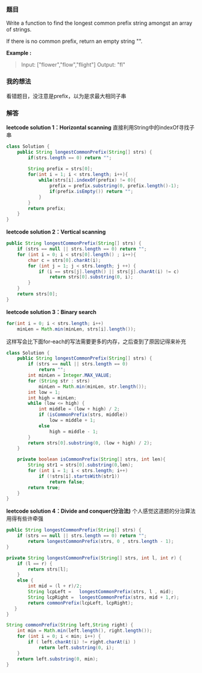 ﻿### 题目
Write a function to find the longest common prefix string amongst an array of strings.

If there is no common prefix, return an empty string "".

**Example :**
>Input: ["flower","flow","flight"]
Output: "fl"

### 我的想法
看错题目，没注意是prefix，以为是求最大相同子串

### 解答
**leetcode solution 1：Horizontal scanning**
直接利用String中的indexOf寻找子串
```java
class Solution {
    public String longestCommonPrefix(String[] strs) {
        if(strs.length == 0) return "";
        
        String prefix = strs[0];
        for(int i = 1; i < strs.length; i++){
            while(strs[i].indexOf(prefix) != 0){
                prefix = prefix.substring(0, prefix.length()-1);
                if(prefix.isEmpty()) return "";
            }
        }        
        return prefix;
    }
}
```

**leetcode solution 2：Vertical scanning**
```java
public String longestCommonPrefix(String[] strs) {
    if (strs == null || strs.length == 0) return "";
    for (int i = 0; i < strs[0].length() ; i++){
        char c = strs[0].charAt(i);
        for (int j = 1; j < strs.length; j ++) {
            if (i == strs[j].length() || strs[j].charAt(i) != c)
                return strs[0].substring(0, i);             
        }
    }
    return strs[0];
}
```

**leetcode solution 3：Binary search**
```java
for(int i = 0; i < strs.length; i++)
    minLen = Math.min(minLen, strs[i].length());
```
这样写会比下面for-each的写法需要更多的内存，之后查到了原因记得来补充
```java
class Solution {
    public String longestCommonPrefix(String[] strs) {
        if (strs == null || strs.length == 0)
            return "";
        int minLen = Integer.MAX_VALUE;
        for (String str : strs)
            minLen = Math.min(minLen, str.length());
        int low = 1;
        int high = minLen;
        while (low <= high) {
            int middle = (low + high) / 2;
            if (isCommonPrefix(strs, middle))
                low = middle + 1;
            else
                high = middle - 1;
        }
        return strs[0].substring(0, (low + high) / 2);
    }

    private boolean isCommonPrefix(String[] strs, int len){
        String str1 = strs[0].substring(0,len);
        for (int i = 1; i < strs.length; i++)
            if (!strs[i].startsWith(str1))
                return false;
        return true;
    }
}
```


**leetcode solution 4：Divide and conquer(分治法)**
个人感觉这道题的分治算法用得有些许牵强
```java
public String longestCommonPrefix(String[] strs) {
    if (strs == null || strs.length == 0) return "";    
        return longestCommonPrefix(strs, 0 , strs.length - 1);
}

private String longestCommonPrefix(String[] strs, int l, int r) {
    if (l == r) {
        return strs[l];
    }
    else {
        int mid = (l + r)/2;
        String lcpLeft =   longestCommonPrefix(strs, l , mid);
        String lcpRight =  longestCommonPrefix(strs, mid + 1,r);
        return commonPrefix(lcpLeft, lcpRight);
   }
}

String commonPrefix(String left,String right) {
    int min = Math.min(left.length(), right.length());       
    for (int i = 0; i < min; i++) {
        if ( left.charAt(i) != right.charAt(i) )
            return left.substring(0, i);
    }
    return left.substring(0, min);
}
```


